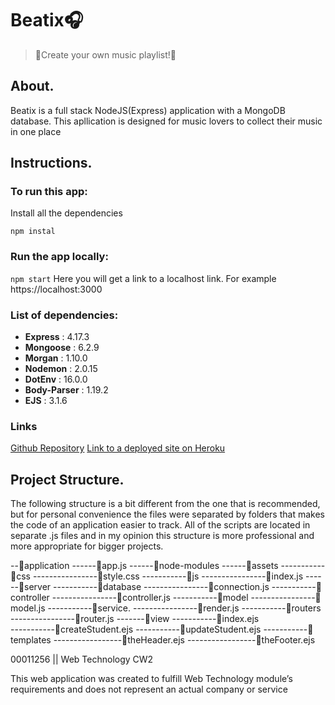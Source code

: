 # Beatix🎧
> 🎵Create your own music playlist!🎵
## About.
Beatix is a full stack NodeJS(Express) application with a MongoDB database. This apllication is designed for music lovers to collect their music in one place



## Instructions.

### To run this app:
Install all the dependencies

`
npm instal
`
### Run the app locally:

`
npm start
`
Here you will get a link to a localhost link. For example https://localhost:3000
### List of dependencies:

- **Express** : 4.17.3
- **Mongoose** : 6.2.9
- **Morgan** : 1.10.0
- **Nodemon** : 2.0.15
- **DotEnv** : 16.0.0
- **Body-Parser** : 1.19.2
- **EJS** : 3.1.6

### Links
[Github Repository](https://github.com/Salokhiddinov/music-playlist-app)
[Link to a deployed site on Heroku](https://music-playlist-node-app.herokuapp.com/)
## Project Structure.
The following structure is a bit different from the one that is recommended, but for personal convenience the files were separated by folders that makes the code of an application easier to track. All of the scripts are located in separate .js files and in my opinion this structure is more professional and more appropriate for bigger projects.

--📁application
------📄app.js
------📁node-modules
------📁assets
-----------📁css
----------------📄style.css
-----------📁js
----------------📄index.js
------📁server
-----------📁database
----------------📄connection.js
-----------📁controller
----------------📄controller.js
-----------📁model
----------------📄model.js
-----------📁service.
----------------📄render.js
-----------📁routers
----------------📄router.js
-------📁view
-----------📄index.ejs		
-----------📄createStudent.ejs
-----------📄updateStudent.ejs
-----------📁templates
-----------------📄theHeader.ejs
-----------------📄theFooter.ejs

00011256 || Web Technology CW2

This web application was created to fulfill Web Technology module’s requirements and does not represent an actual company or service
